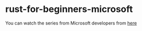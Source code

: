 # rust-for-beginners-microsoft
You can watch the series from Microsoft developers from [here](https://youtube.com/playlist?list=PLlrxD0HtieHjbTjrchBwOVks_sr8EVW1x)